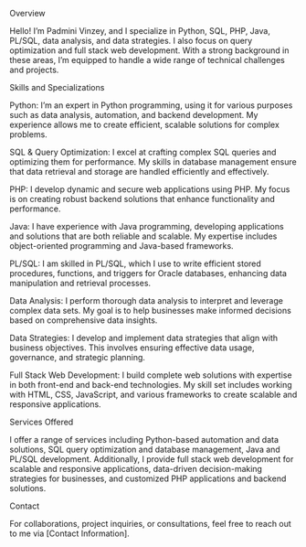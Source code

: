 Overview

Hello! I’m Padmini Vinzey, and I specialize in Python, SQL, PHP, Java, PL/SQL, data analysis, and data strategies. I also focus on query optimization and full stack web development. With a strong background in these areas, I’m equipped to handle a wide range of technical challenges and projects.

Skills and Specializations

Python: I’m an expert in Python programming, using it for various purposes such as data analysis, automation, and backend development. My experience allows me to create efficient, scalable solutions for complex problems.

SQL & Query Optimization: I excel at crafting complex SQL queries and optimizing them for performance. My skills in database management ensure that data retrieval and storage are handled efficiently and effectively.

PHP: I develop dynamic and secure web applications using PHP. My focus is on creating robust backend solutions that enhance functionality and performance.

Java: I have experience with Java programming, developing applications and solutions that are both reliable and scalable. My expertise includes object-oriented programming and Java-based frameworks.

PL/SQL: I am skilled in PL/SQL, which I use to write efficient stored procedures, functions, and triggers for Oracle databases, enhancing data manipulation and retrieval processes.

Data Analysis: I perform thorough data analysis to interpret and leverage complex data sets. My goal is to help businesses make informed decisions based on comprehensive data insights.

Data Strategies: I develop and implement data strategies that align with business objectives. This involves ensuring effective data usage, governance, and strategic planning.

Full Stack Web Development: I build complete web solutions with expertise in both front-end and back-end technologies. My skill set includes working with HTML, CSS, JavaScript, and various frameworks to create scalable and responsive applications.

Services Offered

I offer a range of services including Python-based automation and data solutions,
SQL query optimization and database management, 
Java and PL/SQL development.
Additionally, I provide full stack web development 
for scalable and responsive applications,
data-driven decision-making strategies for businesses, 
and customized PHP applications and backend solutions.

Contact

For collaborations, project inquiries, or consultations, feel free to reach out to me via [Contact Information].
